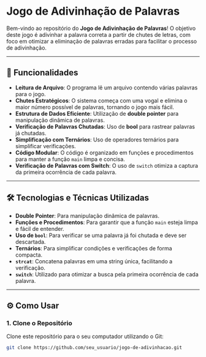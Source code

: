 # Jogo de Adivinhação de Palavras

Bem-vindo ao repositório do **Jogo de Adivinhação de Palavras**! O objetivo deste jogo é adivinhar a palavra correta a partir de chutes de letras, com foco em otimizar a eliminação de palavras erradas para facilitar o processo de adivinhação.

---

## 🚀 Funcionalidades

- **Leitura de Arquivo**: O programa lê um arquivo contendo várias palavras para o jogo.
- **Chutes Estratégicos**: O sistema começa com uma vogal e elimina o maior número possível de palavras, tornando o jogo mais fácil.
- **Estrutura de Dados Eficiente**: Utilização de **double pointer** para manipulação dinâmica de palavras.
- **Verificação de Palavras Chutadas**: Uso de **bool** para rastrear palavras já chutadas.
- **Simplificação com Ternários**: Uso de operadores ternários para simplificar verificações.
- **Código Modular**: O código é organizado em funções e procedimentos para manter a função `main` limpa e concisa.
- **Verificação de Palavras com Switch**: O uso de `switch` otimiza a captura da primeira ocorrência de cada palavra.

---

## 🛠️ Tecnologias e Técnicas Utilizadas

- **Double Pointer**: Para manipulação dinâmica de palavras.
- **Funções e Procedimentos**: Para garantir que a função `main` esteja limpa e fácil de entender.
- **Uso de `bool`**: Para verificar se uma palavra já foi chutada e deve ser descartada.
- **Ternários**: Para simplificar condições e verificações de forma compacta.
- **`strcat`**: Concatena palavras em uma string única, facilitando a verificação.
- **`switch`**: Utilizado para otimizar a busca pela primeira ocorrência de cada palavra.

---

## ⚙️ Como Usar

### 1. Clone o Repositório

Clone este repositório para o seu computador utilizando o Git:

```bash
git clone https://github.com/seu_usuario/jogo-de-adivinhacao.git

